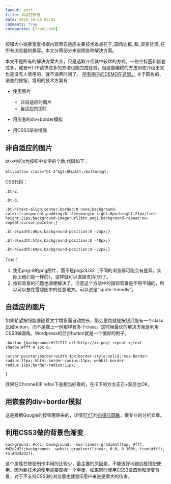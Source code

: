 ```yaml
---
layout: post
title: 自适应按钮
date: 2010-10-28 09:03
comments: true
categories: [front-end]
---
```


按钮大小或者宽度根据内容而自适应主要技术难点在于_圆角边框_和_渐变背景_在所有浏览器的兼容。本文分两部分来说明各种解决方案。

本文不是所有的解决方案大全，只是选取介绍其中较优的方式。一些空标签和嵌套过多，或者HTTP请求过多的方法也能完成任务，但这些糟糕的方法即使介绍出来也是没有人使用的，就不浪费时间了。
[所有例子的DEMO在这里。](http://yuguo.us/wp-content/blogs.dir/5/files/2010/10/demo/)
关于圆角的、渐变的按钮，常用的技术方案有：

*   使用图片

    *   非自适应的图片
    *   自适应的图片
*   用嵌套的div+border模拟
*   用CSS3渐进增强

## 非自适应的图片

bt-x中的x为按钮中文字的个数,代码如下：

    &lt;button class="bt-2"&gt;确认&lt;/button&gt;

CSS代码：

    .bt-2,

    .bt-3,

    .bt-4{text-align:center;border:0 none;background-color:transparent;padding:0 .2em;margin-right:8px;height:21px;line-height:21px;background-image:url(btn.png);background-repeat:no-repeat;cursor:pointer;}

    .bt-2{width:46px;background-position:0 -24px;}

    .bt-3{width:57px;background-position:0 -48px;}

    .bt-4{width:69px;background-position:0 -72px;}

Tips：

1.  使用png-8的png图片，而不是png24/32（不同的浏览器可能会有差异，实际上他们是一样的），这样就可以直接支持IE6了。
2.  按钮背景的问题也顺便解决了。注意这个方法中的按钮背景是不用平铺的，所以可以放在雪碧图中的任意地方。可以说是“sprite-friendly”。

## 自适应的图片

如果希望按钮能够随着文字增多而自动拉长，那么思路就是按钮只能有一个class比如button，而不是像上一例那样有多个class。这时候最优的解决方案是利用CSS3做圆角。Wordpress的后台button就是一个很好的例子。

    .button {background:#f2f2f2 url(http://xx.png) repeat-x;text-shadow:#fff 0 1px 0;

    cursor:pointer;border-width:1px;border-style:solid;-moz-border-radius:11px;-khtml-border-radius:11px;-webkit-border-radius:11px;border-radius:11px;

    }

效果在Chrome和Firefox下是相当好看的，在IE下的方方正正+渐变也OK。

## 用嵌套的div+border模拟

这是根据Google的按钮思路来的，详情见[YT](http://www.99css.com/)的[自适应圆角](http://www.99css.com/?p=146)，很专业的分析文章。

## 利用CSS3做的背景色渐变

    background: #ccc; background: -moz-linear-gradient(top, #fff, #d2d2d2);background: -webkit-gradient(linear, 0 0, 0 100%, from(#fff), to(#d2d2d2));

这个属性在按钮制作中用的比较少，最主要的原因是，不能很好地跟边框搭配使用。因为新技术的使用需要掌控一个平衡，如果同时使用CSS3做圆角和渐变背景，对于不支持CSS3的浏览器也就是IE用户来说是很大的伤害。